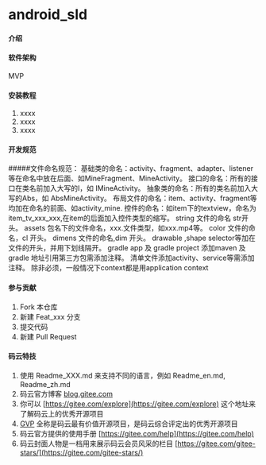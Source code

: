 # android_sld

#### 介绍

#### 软件架构
MVP


#### 安装教程

1.  xxxx
2.  xxxx
3.  xxxx

#### 开发规范

#####文件命名规范：
基础类的命名：activity、fragment、adapter、listener等在命名中放在后面、如MineFragment、MineActivity。
接口的命名：所有的接口在类名前加入大写的I，如 IMineActivity。
抽象类的命名：所有的类名前加入大写的Abs，如 AbsMineActivity。
布局文件的命名：item、activity、fragment等均加在命名的前面、如activity_mine.
控件的命名：如item下的textview，命名为item_tv_xxx_xxx,在item的后面加入控件类型的缩写。
string 文件的命名 str开头。
assets 包名下的文件命名，xxx.文件类型，如xxx.mp4等。
color 文件的命名，cl 开头。
dimens 文件的命名,dim 开头。
drawable ,shape selector等加在文件的开头，并用下划线隔开。
gradle app 及 gradle project 添加maven 及 gradle 地址引用第三方包需添加注释。
清单文件添加activity、service等需添加注释。
除非必须，一般情况下context都是用application context

#### 参与贡献

1.  Fork 本仓库
2.  新建 Feat_xxx 分支
3.  提交代码
4.  新建 Pull Request


#### 码云特技

1.  使用 Readme\_XXX.md 来支持不同的语言，例如 Readme\_en.md, Readme\_zh.md
2.  码云官方博客 [blog.gitee.com](https://blog.gitee.com)
3.  你可以 [https://gitee.com/explore](https://gitee.com/explore) 这个地址来了解码云上的优秀开源项目
4.  [GVP](https://gitee.com/gvp) 全称是码云最有价值开源项目，是码云综合评定出的优秀开源项目
5.  码云官方提供的使用手册 [https://gitee.com/help](https://gitee.com/help)
6.  码云封面人物是一档用来展示码云会员风采的栏目 [https://gitee.com/gitee-stars/](https://gitee.com/gitee-stars/)
